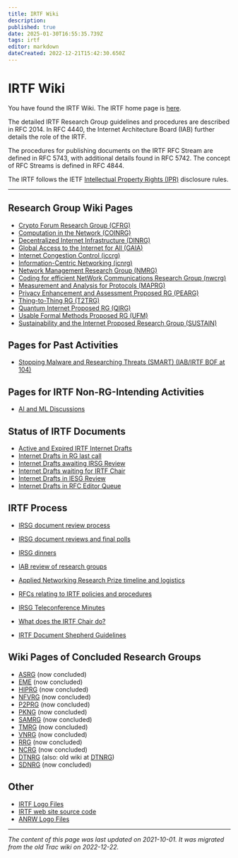 ```yaml
---
title: IRTF Wiki
description: 
published: true
date: 2025-01-30T16:55:35.739Z
tags: irtf
editor: markdown
dateCreated: 2022-12-21T15:42:30.650Z
---
```


# IRTF Wiki
You have found the IRTF Wiki. The IRTF home page is [here](http://irtf.org).
 
The detailed IRTF Research Group guidelines and procedures are described in RFC 2014. In RFC 4440, the Internet Architecture Board (IAB) further details the role of the IRTF.

The procedures for publishing documents on the IRTF RFC Stream are defined in RFC 5743, with additional details found in RFC 5742. The concept of RFC Streams is defined in RFC 4844. 

The IRTF follows the IETF [Intellectual Property Rights (IPR)](http://irtf.org/policies/ipr) disclosure rules.

------

## Research Group Wiki Pages 

 * [Crypto Forum Research Group (CFRG)](/group/cfrg)
 * [Computation in the Network (COINRG)](/group/coinrg)
 * [Decentralized Internet Infrastructure (DINRG)](/group/dinrg)
 * [Global Access to the Internet for All (GAIA)](/group/gaia)
 * [Internet Congestion Control (iccrg)](/group/iccrg)
 * [Information-Centric Networking (icnrg)](/group/icnrg)
 * [Network Management Research Group (NMRG)](/group/nmrg)
 * [Coding for efficient NetWork Communications Research Group (nwcrg)](/group/nwcrg)
 * [Measurement and Analysis for Protocols (MAPRG)](/group/maprg) 
 * [Privacy Enhancement and Assessment Proposed RG (PEARG)](/group/pearg)
 * [Thing-to-Thing RG (T2TRG)](https://github.com/t2trg)
 * [Quantum Internet Proposed RG (QIRG)](/group/qirg)
 * [Usable Formal Methods Proposed RG (UFM)](/group/ufm)
 * [ Sustainability and the Internet Proposed Research Group (SUSTAIN)](/group/sustain)

## Pages for Past Activities 
 * [Stopping Malware and Researching Threats (SMART) (IAB/IRTF BOF at 104)]( )


## Pages for IRTF Non-RG-Intending Activities 
 * [AI and ML Discussions]()

## Status of IRTF Documents 

* [Active and Expired IRTF Internet Drafts](https://datatracker.ietf.org/doc/search?name=&sort=&activedrafts=on&by=irtfstate&irtfstate=56)
* [Internet Drafts in RG last call](https://datatracker.ietf.org/doc/search?name=&sort=&activedrafts=on&by=irtfstate&irtfstate=58)
* [Internet Drafts awaiting IRSG Review](https://datatracker.ietf.org/doc/search?name=&sort=&activedrafts=on&by=irtfstate&irtfstate=61)
* [Internet Drafts waiting for IRTF Chair](https://datatracker.ietf.org/doc/search?name=&sort=&activedrafts=on&by=irtfstate&irtfstate=60)
* [Internet Drafts in IESG Review](https://datatracker.ietf.org/doc/search?name=&sort=&activedrafts=on&by=irtfstate&irtfstate=63)
* [Internet Drafts in RFC Editor Queue](https://datatracker.ietf.org/doc/search?name=&sort=&activedrafts=on&by=irtfstate&irtfstate=64)

## IRTF Process 

 * [IRSG document review process](/group/irtf/documentreviewprocess)
 * [IRSG document reviews and final polls](/group/irtf/reviewsandpolls)
 * [IRSG dinners](/group/irtf/dinners)
 * [IAB review of research groups](/group/irtf/iabreviewofRG)
 * [Applied Networking Research Prize timeline and logistics](/group/irtf/anrp)
 * [RFCs relating to IRTF policies and procedures](http://irtf.org/policies/)
 * [IRSG Teleconference Minutes](/group/irtf/irsgminutes/)

 * [What does the IRTF Chair do?](/group/iab/irtf-chair-activities)
 * [IRTF Document Shepherd Guidelines](/group/irtf/documentshepherdguidelines)

## Wiki Pages of Concluded Research Groups 

 * [ASRG](http://wiki.asrg.sp.am) (now concluded)
 * [EME](/group/eme) (now concluded)
 * [HIPRG](/group/hiprg) (now concluded)
 * [NFVRG](/group/nfvrg) (now concluded)
 * [P2PRG](/group/p2prg) (now concluded)
 * [PKNG](/group/pkng) (now concluded)
 * [SAMRG](/group/samrg) (now concluded)
 * [TMRG](/group/tmrg) (now concluded)
 * [VNRG](/group/vnrg)  (now concluded)
 * [RRG](/group/rrg) (now concluded)
 * [NCRG](http://networkcomplexity.org/) (now concluded)
 * [DTNRG](https://sites.google.com/site/dtnresgroup/home) (also: old wiki at [DTNRG](http://www.dtnrg.org/))
 * [SDNRG](/group/sdnrg) (now concluded)


## Other 

 * [IRTF Logo Files](https://irtf.org/policies/logo.html)
 * [IRTF web site source code]()
 * [ANRW Logo Files]()
 

---

*The content of this page was last updated on 2021-10-01. It was migrated from the old Trac wiki on 2022-12-22.*
